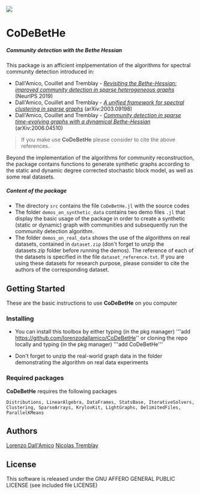 [![](https://img.shields.io/badge/docs-stable-blue.svg)]()

# CoDeBetHe
##### **Co**mmunity **de**tection with the **Bet**he **He**ssian


This package is an afficient implpementation of the algorithms for spectral community detection  introduced in:
* Dall'Amico, Couillet and Tremblay - *[Revisiting the Bethe-Hessian: improved community detection in sparse heterogeneous graphs](https://lorenzodallamico.github.io/articles/BH19.pdf)* (NeurIPS 2019)
* Dall'Amico, Couillet and Tremblay - *[A unified framework for spectral clustering in sparse graphs](https://lorenzodallamico.github.io/articles/unified_20.pdf)*  (arXiv:2003.09198)
* Dall'Amico, Couillet and Tremblay - *[Community detection in sparse time-evolving graphs with a dynamical Bethe-Hessian](https://lorenzodallamico.github.io/articles/neurips_2020.pdf)* (arXiv:2006.04510)

> If you make use **CoDeBetHe** please consider to cite the above references. 

Beyond the implementation of the algorithms for community reconstruction, the package contains functions to generate synthetic graphs according to the static and dynamic degree corrected stochastic block model, as well as some real datasets.


##### Content of the package

* The directory ```src``` contains the file ```CoDeBetHe.jl``` with the source codes
* The folder ```demos_on_synthetic_data``` contains two demo files ```.jl``` that display the basic usage of the package in order to create a synthetic (static or dynamic) graph with communities and subsequently run the community detection algorithm.
* The folder ```demos_on_real_data``` shows the use of the algorithms on real datasets, contained in ```dataset.zip``` (don't forget to unzip the datasets.zip folder before running the demos). The reference of each of the datasets is specified in the file ```dataset_reference.txt```. If you are using these datasets for research purpose, please consider to cite the authors of the corresponding dataset.

## Getting Started

These are the basic instructions to use **CoDeBetHe** on you computer

### Installing

- You can install this toolbox by either typing (in the pkg manager)
  '''add https://github.com/lorenzodallamico/CoDeBetHe''
  or cloning the repo locally and typing (in the pkg manager) '''add CoDeBetHe'''

- Don't forget to unzip the real-world graph data in the folder demonstrating the algorithm on real data experiments

### Required packages

**CoDeBetHe** requires the following packages

```
Distributions, LinearAlgebra, DataFrames, StatsBase, IterativeSolvers, Clustering, SparseArrays, KrylovKit, LightGraphs, DelimitedFiles, ParallelKMeans
```

## Authors

[Lorenzo Dall'Amico](https://lorenzodallamico.github.io/)
[Nicolas Tremblay](http://www.gipsa-lab.fr/~nicolas.tremblay/)

## License

This software is released under the GNU AFFERO GENERAL PUBLIC LICENSE (see included file LICENSE)

